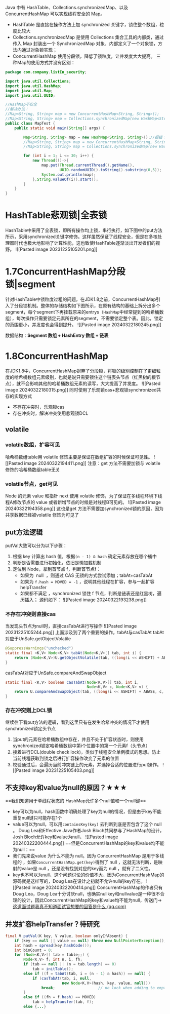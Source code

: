 Java 中有 HashTable、Collections.synchronizedMap、以及 ConcurrentHashMap 可以实现线程安全的 Map。
- HashTable 是直接在操作方法上加 synchronized 关键字，锁住整个数组，粒度比较大
- Collections.synchronizedMap 是使用 Collections 集合工具的内部类，通过传入 Map 封装出一个 SynchronizedMap 对象，内部定义了一个对象锁，方法内通过对象锁实现；
- ConcurrentHashMap 使用分段锁，降低了锁粒度，让并发度大大提高。
三种Map的使用方式并没有区别：
```Java
package com.company.listIn_security;

import java.util.Collections;
import java.util.HashMap;
import java.util.Map;
import java.util.UUID;

//HashMap不安全
//解决办法：
//Map<String, String> map = new ConcurrentHashMap<String, String>();
//Map<String, String> map = Collections.synchronizedMap(new HashMap<String, String>());
public class MapTest {
    public static void main(String[] args) {

        Map<String, String> map = new HashMap<String, String>();//报错：java.util.ConcurrentModificationException
        //Map<String, String> map = new ConcurrentHashMap<String, String>();
        //Map<String, String> map = Collections.synchronizedMap(new HashMap<String, String>());

        for (int i = 1; i <= 30; i++) {
            new Thread(()->{
                map.put(Thread.currentThread().getName(),
                        UUID.randomUUID().toString().substring(0,5));
                System.out.println(map);
            },String.valueOf(i)).start();
        }
    }
}


```
# HashTable悲观锁|全表锁

HashTable中采用了全表锁，即所有操作均上锁，串行执行，如下图中的put方法所示，采用synchronized关键字修饰。这样虽然保证了线程安全，但是在多核处理器时代也极大地影响了计算性能，这也致使HashTable逐渐淡出开发者们的视野。
![[Pasted image 20231225105201.png]]
# 1.7ConcurrentHashMap分段锁|segment

针对HashTable中锁粒度过粗的问题，在JDK1.8之前，ConcurrentHashMap引入了分段锁机制。整体的存储结构如下图所示，在原有结构的基础上拆分出多个segment，每个segment下再挂载原来的entrys（`HashMap`中经常提到的哈希桶数组），每次操作只需要锁定元素所在的segment，不需要锁定整个表。因此，锁定的范围更小，并发度也会得到提升。
![[Pasted image 20240322180245.png]]

数据结构：**Segment 数组 + HashEntry 数组 + 链表**

# 1.8ConcurrentHashMap
在JDK1.8中，ConcurrentHashMap摒弃了分段锁，将锁的级别控制在了更细粒度的哈希桶数组元素级别，也就是说只需要锁住这个链表头节点（红黑树的根节点），就不会影响其他的哈希桶数组元素的读写，大大提高了并发度。
![[Pasted image 20240322180315.png]]
同时使用了乐观锁cas+悲观锁synchronized共存的实现方式
- 不存在冲突时，乐观锁cas
- 存在冲突时，解决冲突使用悲观锁DCL

## volatile
### volatile数组，扩容可见
哈希桶数组table用 volatile 修饰主要是保证在数组扩容的时候保证可见性。
![[Pasted image 20240322194411.png]]
注意：get 方法不需要加锁与 volatile 修饰的哈希桶数组table无关
### volatile节点，get可见
Node 的元素 value 和指针 next 使用 volatile 修饰，为了保证在多线程环境下线程A修改节点的 value 或者新增节点的时候是对线程B可见的。
![[Pasted image 20240322194358.png]]
这也是get 方法不需要加synchronized锁的原因，因为共享数据已经被volatile 修饰为可见了
## put方法逻辑
putVal大致可以分为以下步骤：
1. 根据 key 计算出 hash 值，根据`(n - 1) & hash` 确定元素存放在哪个桶中
2. 判断是否需要进行初始化，依旧是懒加载机制
3. 定位到 Node，拿到首节点 f，判断首节点f：
	- 如果为  null  ，则通过 CAS 无锁的方式尝试添加；tabAt+casTabAt
	- 如果为 `f.hash = MOVED = -1` ，说明其他线程在扩容，参与一起扩容helpTransfer
	- 如果都不满足 ，synchronized 锁住 f 节点，判断是链表还是红黑树，遍历插入；
源码如下：
![[Pasted image 20240322193238.png]]
### 不存在冲突则直接cas
当发现头节点为null时，直接casTabAt进行写操作
![[Pasted image 20231225105244.png]]
上面涉及到了两个重要的操作，tabAt与casTabAt
tabAt对应于UnSafe.getObjectVolatile
```Java
@SuppressWarnings("unchecked")  
static final <K,V> Node<K,V> tabAt(Node<K,V>[] tab, int i) {  
    return (Node<K,V>)U.getObjectVolatile(tab, ((long)i << ASHIFT) + ABASE);  
}  
```
casTabAt对应于UnSafe.compareAndSwapObject
```java
static final <K,V> boolean casTabAt(Node<K,V>[] tab, int i,  
                                    Node<K,V> c, Node<K,V> v) {  
    return U.compareAndSwapObject(tab, ((long)i << ASHIFT) + ABASE, c, v);  
}
```

### 存在冲突则上DCL锁
继续往下看put方法的逻辑，看到这里只有在发生哈希冲突的情况下才使用synchronized锁定头节点
1. 当put的元素在哈希桶数组中存在，并且不处于扩容状态时，则使用synchronized锁定哈希桶数组中第i个位置中的第一个元素f（头节点）
2. 接着进行DCL(double check lock)，类似于线程安全单例模式的思想。防止当前线程获取到锁之后进行扩容操作改变了元素的位置
3. 校验通过后，会遍历当前冲突链上的元素，并选择合适的位置进行put操作。
![[Pasted image 20231225105403.png]]
## 不支持key和value为null的原因？★★★
==我们知道用于单线程状态的 HashMap允许多个null值和一个null键==
- key可以为null，hash函数中明确处理了key为null的情况，但是由于key不能重复null键只可能存在1个
- value可以为null，可以用`containsKey(key)` 去判断到底是否包含了这个 null 。
Doug Lea和Effective Java作者Josh Bloch共同参与了HashMap的设计，Josh Bloch允许key和value为null，
![[Pasted image 20240322200444.png]]
==但是ConcurrentHashMap的key和value均不能为null：==
- 我们先来说value 为什么不能为 null。因为 ConcurrentHashMap 是用于多线程的 ，如果`ConcurrentHashMap.get(key)`得到了 null ，这就无法判断，是映射的value是 null ，还是没有找到对应的key而为 null ，就有了二义性。
- key也不可以为null，这个问题讨论的价值不大，因为ConcurrentHashMap的源码就是这样写的，Doug Lea在设计之初就不允许null的key存在。
![[Pasted image 20240322200414.png]]
ConcurrentHashMap的作者只有Doug Lea，Doug Lea十分讨厌null，也确实nullkey和nullvalue是一种很不合理的设计，因此ConcurrentHashMap的key和value均不能为null，传送门->[这道面试题我真不知道面试官想要的回答是什么 (qq.com)](https://mp.weixin.qq.com/s?__biz=Mzg3NjU3NTkwMQ==&mid=2247505071&idx=1&sn=5b9bbe01a71cbfae4d277dd21afd6714&source=41#wechat_redirect)
## 并发扩容helpTransfer？待研究
```java
final V putVal(K key, V value, boolean onlyIfAbsent) {  
    if (key == null || value == null) throw new NullPointerException();  
    int hash = spread(key.hashCode());  
    int binCount = 0;  
    for (Node<K,V>[] tab = table;;) {  
        Node<K,V> f; int n, i, fh;  
        if (tab == null || (n = tab.length) == 0)  
            tab = initTable();  
        else if ((f = tabAt(tab, i = (n - 1) & hash)) == null) {  
            if (casTabAt(tab, i, null,  
                         new Node<K,V>(hash, key, value, null)))  
                break;                   // no lock when adding to empty bin  
        }  
        else if ((fh = f.hash) == MOVED)  
            tab = helpTransfer(tab, f);
        else {...}
```